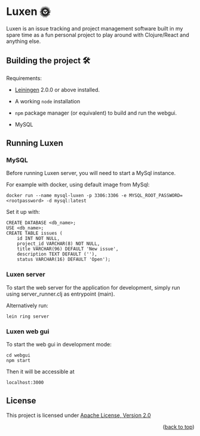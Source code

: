# Luxen 🌞

Luxen is an issue tracking and project management software built in my
spare time as a fun personal project to play around with Clojure/React and
anything else.

## Building the project 🛠

Requirements:

* [Leiningen][] 2.0.0 or above installed.

[leiningen]: https://github.com/technomancy/leiningen

* A working `node` installation


* `npm` package manager (or equivalent) to build and run the webgui.


* MySQL

## Running Luxen

### MySQL

Before running Luxen server, you will need to start a MySql instance.

For example with docker, using default image from MySql:

    docker run --name mysql-luxen -p 3306:3306 -e MYSQL_ROOT_PASSWORD=<rootpassword> -d mysql:latest

Set it up with:

    CREATE DATABASE <db_name>;
    USE <db_name>;
    CREATE TABLE issues (
        id INT NOT NULL,
        project_id VARCHAR(8) NOT NULL,
        title VARCHAR(96) DEFAULT 'New issue',
        description TEXT DEFAULT (''),
        status VARCHAR(16) DEFAULT 'Open');

### Luxen server

To start the web server for the application for development, simply run using server_runner.clj as entrypoint (main).

Alternatively run:

    lein ring server

### Luxen web gui

To start the web gui in development mode:

    cd webgui
    npm start

Then it will be accessible at

    localhost:3000

## License

This project is licensed under [Apache License, Version 2.0](LICENSE)

<p align="right">(<a href="#readme-top">back to top</a>)</p>
